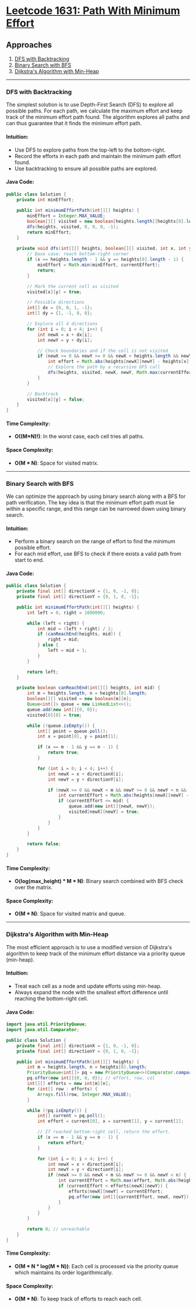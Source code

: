 # [Leetcode 1631: Path With Minimum Effort](https://leetcode.com/problems/path-with-minimum-effort/)

## Approaches

1. [DFS with Backtracking](#dfs-with-backtracking)
2. [Binary Search with BFS](#binary-search-with-bfs)
3. [Dijkstra's Algorithm with Min-Heap](#dijkstras-algorithm-with-min-heap)

---

### DFS with Backtracking

The simplest solution is to use Depth-First Search (DFS) to explore all possible paths. For each path, we calculate the maximum effort and keep track of the minimum effort path found. The algorithm explores all paths and can thus guarantee that it finds the minimum effort path.

#### Intuition:

- Use DFS to explore paths from the top-left to the bottom-right.
- Record the efforts in each path and maintain the minimum path effort found.
- Use backtracking to ensure all possible paths are explored.

#### Java Code:

```java
public class Solution {
    private int minEffort;
    
    public int minimumEffortPath(int[][] heights) {
        minEffort = Integer.MAX_VALUE;
        boolean[][] visited = new boolean[heights.length][heights[0].length];
        dfs(heights, visited, 0, 0, 0, -1);
        return minEffort;
    }
    
    private void dfs(int[][] heights, boolean[][] visited, int x, int y, int currentEffort, int prevHeight) {
        // Base case: reach bottom-right corner
        if (x == heights.length - 1 && y == heights[0].length - 1) {
            minEffort = Math.min(minEffort, currentEffort);
            return;
        }

        // Mark the current cell as visited
        visited[x][y] = true;

        // Possible directions
        int[] dx = {0, 0, 1, -1};
        int[] dy = {1, -1, 0, 0};

        // Explore all 4 directions
        for (int i = 0; i < 4; i++) {
            int newX = x + dx[i];
            int newY = y + dy[i];

            // Check boundaries and if the cell is not visited
            if (newX >= 0 && newY >= 0 && newX < heights.length && newY < heights[0].length && !visited[newX][newY]) {
                int effort = Math.abs(heights[newX][newY] - heights[x][y]);
                // Explore the path by a recursive DFS call
                dfs(heights, visited, newX, newY, Math.max(currentEffort, effort), heights[x][y]);
            }
        }

        // Backtrack
        visited[x][y] = false;
    }
}
```

#### Time Complexity:
- **O((M*N)!)**: In the worst case, each cell tries all paths.

#### Space Complexity:
- **O(M * N)**: Space for visited matrix.

---

### Binary Search with BFS

We can optimize the approach by using binary search along with a BFS for path verification. The key idea is that the minimum effort path must lie within a specific range, and this range can be narrowed down using binary search.

#### Intuition:

- Perform a binary search on the range of effort to find the minimum possible effort.
- For each mid effort, use BFS to check if there exists a valid path from start to end.

#### Java Code:

```java
public class Solution {
    private final int[] directionX = {1, 0, -1, 0};
    private final int[] directionY = {0, 1, 0, -1};

    public int minimumEffortPath(int[][] heights) {
        int left = 0, right = 1000000;

        while (left < right) {
            int mid = (left + right) / 2;
            if (canReachEnd(heights, mid)) {
                right = mid;
            } else {
                left = mid + 1;
            }
        }

        return left;
    }

    private boolean canReachEnd(int[][] heights, int mid) {
        int m = heights.length, n = heights[0].length;
        boolean[][] visited = new boolean[m][n];
        Queue<int[]> queue = new LinkedList<>();
        queue.add(new int[]{0, 0});
        visited[0][0] = true;

        while (!queue.isEmpty()) {
            int[] point = queue.poll();
            int x = point[0], y = point[1];

            if (x == m - 1 && y == n - 1) {
                return true;
            }

            for (int i = 0; i < 4; i++) {
                int newX = x + directionX[i];
                int newY = y + directionY[i];

                if (newX >= 0 && newX < m && newY >= 0 && newY < n && !visited[newX][newY]) {
                    int currentEffort = Math.abs(heights[newX][newY] - heights[x][y]);
                    if (currentEffort <= mid) {
                        queue.add(new int[]{newX, newY});
                        visited[newX][newY] = true;
                    }
                }
            }
        }

        return false;
    }
}
```

#### Time Complexity:
- **O(log(max_height) * M * N)**: Binary search combined with BFS check over the matrix.

#### Space Complexity:
- **O(M * N)**: Space for visited matrix and queue.

---

### Dijkstra's Algorithm with Min-Heap

The most efficient approach is to use a modified version of Dijkstra's algorithm to keep track of the minimum effort distance via a priority queue (min-heap).

#### Intuition:

- Treat each cell as a node and update efforts using min-heap.
- Always expand the node with the smallest effort difference until reaching the bottom-right cell.

#### Java Code:

```java
import java.util.PriorityQueue;
import java.util.Comparator;

public class Solution {
    private final int[] directionX = {1, 0, -1, 0};
    private final int[] directionY = {0, 1, 0, -1};

    public int minimumEffortPath(int[][] heights) {
        int m = heights.length, n = heights[0].length;
        PriorityQueue<int[]> pq = new PriorityQueue<>(Comparator.comparingInt(a -> a[0]));
        pq.offer(new int[]{0, 0, 0}); // effort, row, col
        int[][] efforts = new int[m][n];
        for (int[] row : efforts) {
            Arrays.fill(row, Integer.MAX_VALUE);
        }

        while (!pq.isEmpty()) {
            int[] current = pq.poll();
            int effort = current[0], x = current[1], y = current[2];

            // If reached bottom-right cell, return the effort.
            if (x == m - 1 && y == n - 1) {
                return effort;
            }

            for (int i = 0; i < 4; i++) {
                int newX = x + directionX[i];
                int newY = y + directionY[i];
                if (newX >= 0 && newX < m && newY >= 0 && newY < n) {
                    int currentEffort = Math.max(effort, Math.abs(heights[newX][newY] - heights[x][y]));
                    if (currentEffort < efforts[newX][newY]) {
                        efforts[newX][newY] = currentEffort;
                        pq.offer(new int[]{currentEffort, newX, newY});
                    }
                }
            }
        }

        return 0; // unreachable
    }
}
```

#### Time Complexity:
- **O(M * N * log(M * N))**: Each cell is processed via the priority queue which maintains its order logarithmically.

#### Space Complexity:
- **O(M * N)**: To keep track of efforts to reach each cell.

